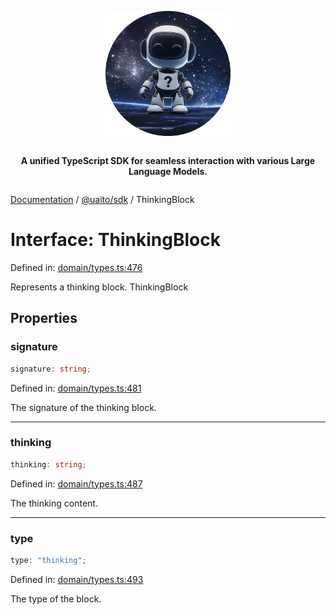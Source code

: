 <div style="display:flex; flex-direction:column; align-items:center;">
<p align="center">
  <img src="../UAITO.png" alt="UAITO Logo" width="200"/>
</p>

<p align="center">
  <strong>A unified TypeScript SDK for seamless interaction with various Large Language Models.</strong>
</p>
</div>

[Documentation](README.md) / [@uaito/sdk](@uaito.sdk.md) / ThinkingBlock

# Interface: ThinkingBlock

Defined in: [domain/types.ts:476](https://github.com/elribonazo/uaito/blob/75571bfa1ec32ece35814caf545c60b4fbdd41ce/packages/sdk/src/domain/types.ts#L476)

Represents a thinking block.
 ThinkingBlock

## Properties

### signature

```ts
signature: string;
```

Defined in: [domain/types.ts:481](https://github.com/elribonazo/uaito/blob/75571bfa1ec32ece35814caf545c60b4fbdd41ce/packages/sdk/src/domain/types.ts#L481)

The signature of the thinking block.

***

### thinking

```ts
thinking: string;
```

Defined in: [domain/types.ts:487](https://github.com/elribonazo/uaito/blob/75571bfa1ec32ece35814caf545c60b4fbdd41ce/packages/sdk/src/domain/types.ts#L487)

The thinking content.

***

### type

```ts
type: "thinking";
```

Defined in: [domain/types.ts:493](https://github.com/elribonazo/uaito/blob/75571bfa1ec32ece35814caf545c60b4fbdd41ce/packages/sdk/src/domain/types.ts#L493)

The type of the block.

